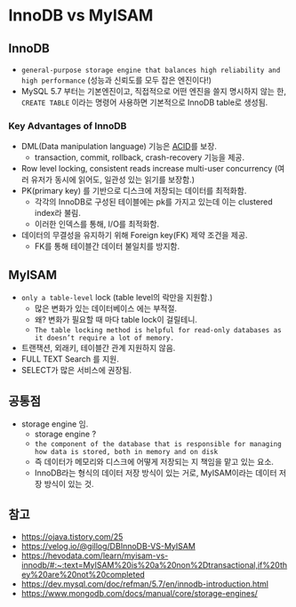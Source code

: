 # InnoDB vs MyISAM

## InnoDB

- `general-purpose storage engine that balances high reliability and high performance` (성능과 신뢰도를 모두 잡은 엔진이다!)
- MySQL 5.7 부터는 기본엔진이고, 직접적으로 어떤 엔진을 쓸지 명시하지 않는 한, `CREATE TABLE` 이라는 명령어 사용하면 기본적으로 InnoDB table로 생성됨.

### Key Advantages of InnoDB

- DML(Data manipulation language) 기능은 [ACID](https://en.wikipedia.org/wiki/ACID)를 보장.
  - transaction, commit, rollback, crash-recovery 기능을 제공.
- Row level locking, consistent reads increase multi-user concurrency (여러 유저가 동시에 읽어도, 일관성 있는 읽기를 보장함.)
- PK(primary key) 를 기반으로 디스크에 저장되는 데이터를 최적화함.
  - 각각의 InnoDB로 구성된 테이블에는 pk를 가지고 있는데 이는 clustered index라 불림.
  - 이러한 인덱스를 통해, I/O를 최적화함.
- 데이터의 무결성을 유지하기 위해 Foreign key(FK) 제약 조건을 제공.
  - FK를 통해 테이블간 데이터 불일치를 방지함.

## MyISAM

- `only a table-level` lock (table level의 락만을 지원함.)
  - 많은 변화가 있는 데이터베이스 에는 부적절.
  - 왜? 변화가 필요할 때 마다 table lock이 걸릴테니.
  - `The table locking method is helpful for read-only databases as it doesn’t require a lot of memory.`
- 트랜잭션, 외래키, 테이블간 관계 지원하지 않음.
- FULL TEXT Search 를 지원.
- SELECT가 많은 서비스에 권장됨.

## 공통점

- storage engine 임.
  - storage engine ?
  - `the component of the database that is responsible for managing how data is stored, both in memory and on disk`
  - 즉 데이터가 메모리와 디스크에 어떻게 저장되는 지 책임을 맡고 있는 요소.
  - InnoDB라는 형식의 데이터 저장 방식이 있는 거로, MyISAM이라는 데이터 저장 방식이 있는 것.

## 참고

- <https://ojava.tistory.com/25>
- <https://velog.io/@gillog/DBInnoDB-VS-MyISAM>
- <https://hevodata.com/learn/myisam-vs-innodb/#:~:text=MyISAM%20is%20a%20non%2Dtransactional,if%20they%20are%20not%20completed>
- <https://dev.mysql.com/doc/refman/5.7/en/innodb-introduction.html>
- <https://www.mongodb.com/docs/manual/core/storage-engines/>
